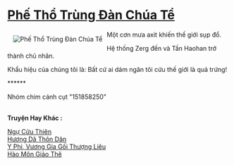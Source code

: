 <a href="https://truyentiki.com/phe-tho-trung-dan-chua-te.33546/" title="Phế Thổ Trùng Đàn Chúa Tể"><h1>Phế Thổ Trùng Đàn Chúa Tể</h1></a><div style="display:table"><img align="right" style="float: left; padding: 10px;" src="https://truyentiki.com/a/img/str/src/33546.jpg" alt="Phế Thổ Trùng Đàn Chúa Tể">Một cơn mưa axit khiến thế giới sụp đổ. <p></p> Hệ thống Zerg đến và Tần Haohan trở thành chủ nhân. <p></p> Khẩu hiệu của chúng tôi là: Bất cứ ai dám ngăn tôi cứu thế giới là quả trứng! <p></p> ****** <p></p> Nhóm chim cánh cụt "151858250"</div><p><br><b>Truyện Hay Khác :</b></p><a href="https://truyentiki.com/ngu-cuu-thien.33545/" alt="Ngự Cửu Thiên">Ngự Cửu Thiên</a><br/><a href="https://github.com/nownovels/top500/tree/master/truyenhay/33450/" alt="Hương Dã Thôn Dân">Hương Dã Thôn Dân</a><br/><a href="https://github.com/nownovels/top500/tree/master/truyenhay/33876/" alt="Y Phi, Vương Gia Gối Thượng Liêu">Y Phi, Vương Gia Gối Thượng Liêu</a><br/><a href="https://www.scoop.it/topic/nownovels/p/4118819614/2020/06/02/truyen-hao-mon-giao-the" alt="Hào Môn Giảo Thê">Hào Môn Giảo Thê</a><br/>